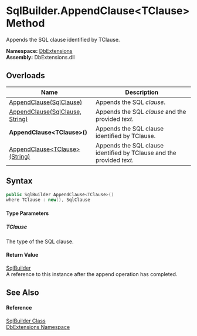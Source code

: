 SqlBuilder.AppendClause&lt;TClause> Method
==========================================
Appends the SQL clause identified by TClause.
  
**Namespace:** [DbExtensions][1]  
**Assembly:** DbExtensions.dll

Overloads
---------

| Name                                  | Description                                                           |
| ------------------------------------- | --------------------------------------------------------------------- |
| [AppendClause(SqlClause)][2]          | Appends the SQL *clause*.                                             |
| [AppendClause(SqlClause, String)][3]  | Appends the SQL *clause* and the provided *text*.                     |
| **AppendClause&lt;TClause>()**        | Appends the SQL clause identified by TClause.                         |
| [AppendClause&lt;TClause>(String)][4] | Appends the SQL clause identified by TClause and the provided *text*. |


Syntax
------

```csharp
public SqlBuilder AppendClause<TClause>()
where TClause : new(), SqlClause

```

#### Type Parameters

##### *TClause*
The type of the SQL clause.

#### Return Value
[SqlBuilder][5]  
A reference to this instance after the append operation has completed.

See Also
--------

#### Reference
[SqlBuilder Class][5]  
[DbExtensions Namespace][1]  

[1]: ../README.md
[2]: AppendClause.md
[3]: AppendClause_1.md
[4]: AppendClause__1_1.md
[5]: README.md